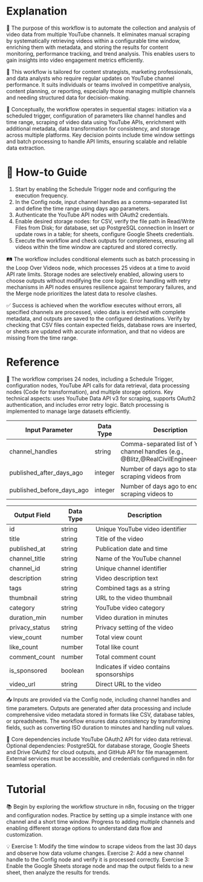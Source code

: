 # Explanation

🎥 The purpose of this workflow is to automate the collection and analysis of video data from multiple YouTube channels. It eliminates manual scraping by systematically retrieving videos within a configurable time window, enriching them with metadata, and storing the results for content monitoring, performance tracking, and trend analysis. This enables users to gain insights into video engagement metrics efficiently.

👥 This workflow is tailored for content strategists, marketing professionals, and data analysts who require regular updates on YouTube channel performance. It suits individuals or teams involved in competitive analysis, content planning, or reporting, especially those managing multiple channels and needing structured data for decision-making.

🔄 Conceptually, the workflow operates in sequential stages: initiation via a scheduled trigger, configuration of parameters like channel handles and time range, scraping of video data using YouTube APIs, enrichment with additional metadata, data transformation for consistency, and storage across multiple platforms. Key decision points include time window settings and batch processing to handle API limits, ensuring scalable and reliable data extraction.

# 🚀 How-to Guide

1. Start by enabling the Schedule Trigger node and configuring the execution frequency. 
2. In the Config node, input channel handles as a comma-separated list and define the time range using days ago parameters.
3. Authenticate the YouTube API nodes with OAuth2 credentials.
4. Enable desired storage nodes: for CSV, verify the file path in Read/Write Files from Disk; for database, set up PostgreSQL connection in Insert or update rows in a table; for sheets, configure Google Sheets credentials.
5. Execute the workflow and check outputs for completeness, ensuring all videos within the time window are captured and stored correctly.

🛤️ The workflow includes conditional elements such as batch processing in the Loop Over Videos node, which processes 25 videos at a time to avoid API rate limits. Storage nodes are selectively enabled, allowing users to choose outputs without modifying the core logic. Error handling with retry mechanisms in API nodes ensures resilience against temporary failures, and the Merge node prioritizes the latest data to resolve clashes.

✅ Success is achieved when the workflow executes without errors, all specified channels are processed, video data is enriched with complete metadata, and outputs are saved to the configured destinations. Verify by checking that CSV files contain expected fields, database rows are inserted, or sheets are updated with accurate information, and that no videos are missing from the time range.

# Reference

🔧 The workflow comprises 24 nodes, including a Schedule Trigger, configuration nodes, YouTube API calls for data retrieval, data processing nodes (Code for transformation), and multiple storage options. Key technical aspects: uses YouTube Data API v3 for scraping, supports OAuth2 authentication, and includes error retry logic. Batch processing is implemented to manage large datasets efficiently.

| Input Parameter | Data Type | Description |
|-----------------|-----------|-------------|
| channel_handles | string | Comma-separated list of YouTube channel handles (e.g., @Blitz,@RealCivilEngineerGaming) |
| published_after_days_ago | integer | Number of days ago to start scraping videos from |
| published_before_days_ago | integer | Number of days ago to end scraping videos to |

| Output Field | Data Type | Description |
|--------------|-----------|-------------|
| id | string | Unique YouTube video identifier |
| title | string | Title of the video |
| published_at | string | Publication date and time |
| channel_title | string | Name of the YouTube channel |
| channel_id | string | Unique channel identifier |
| description | string | Video description text |
| tags | string | Combined tags as a string |
| thumbnail | string | URL to the video thumbnail |
| category | string | YouTube video category |
| duration_min | number | Video duration in minutes |
| privacy_status | string | Privacy setting of the video |
| view_count | number | Total view count |
| like_count | number | Total like count |
| comment_count | number | Total comment count |
| is_sponsored | boolean | Indicates if video contains sponsorships |
| video_url | string | Direct URL to the video |

📥 Inputs are provided via the Config node, including channel handles and time parameters. Outputs are generated after data processing and include comprehensive video metadata stored in formats like CSV, database tables, or spreadsheets. The workflow ensures data consistency by transforming fields, such as converting ISO duration to minutes and handling null values.

🔗 Core dependencies include YouTube OAuth2 API for video data retrieval. Optional dependencies: PostgreSQL for database storage, Google Sheets and Drive OAuth2 for cloud outputs, and GitHub API for file management. External services must be accessible, and credentials configured in n8n for seamless operation.

# Tutorial

📚 Begin by exploring the workflow structure in n8n, focusing on the trigger and configuration nodes. Practice by setting up a simple instance with one channel and a short time window. Progress to adding multiple channels and enabling different storage options to understand data flow and customization.

💡 Exercise 1: Modify the time window to scrape videos from the last 30 days and observe how data volume changes. Exercise 2: Add a new channel handle to the Config node and verify it is processed correctly. Exercise 3: Enable the Google Sheets storage node and map the output fields to a new sheet, then analyze the results for trends.
